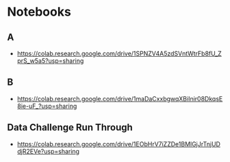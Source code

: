 # Notebooks

## A
- https://colab.research.google.com/drive/1SPNZV4A5zdSVntWtrFb8fU_ZprS_w5a5?usp=sharing


## B
- https://colab.research.google.com/drive/1maDaCxxbgwqXBiInir08DkqsE8ie-uF_?usp=sharing

## Data Challenge Run Through
- https://colab.research.google.com/drive/1EObHrV7iZZDe1BMlGjJrTnjUDdjR2EVe?usp=sharing

